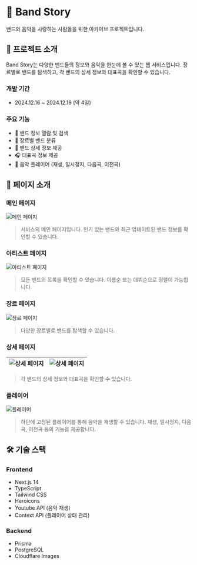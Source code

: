 # 🎸 Band Story

밴드와 음악을 사랑하는 사람들을 위한 아카이브 프로젝트입니다.

## 🚀 프로젝트 소개

Band Story는 다양한 밴드들의 정보와 음악을 한눈에 볼 수 있는 웹 서비스입니다. 장르별로 밴드를 탐색하고, 각 밴드의 상세 정보와 대표곡을 확인할 수 있습니다.

### 개발 기간

- 2024.12.16 ~ 2024.12.19 (약 4일)

### 주요 기능

- 🎵 밴드 정보 열람 및 검색
- 🎼 장르별 밴드 분류
- 📝 밴드 상세 정보 제공
- 🎧 대표곡 정보 제공
- 🎹 음악 플레이어 (재생, 일시정지, 다음곡, 이전곡)

## 📱 페이지 소개

### 메인 페이지

![메인 페이지](https://imagedelivery.net/CJyrB-EkqcsF2D6ApJzEBg/85ecf33b-7d89-4fe3-4192-4dd2db0ce900/public)

> 서비스의 메인 페이지입니다. 인기 있는 밴드와 최근 업데이트된 밴드 정보를 확인할 수 있습니다.

### 아티스트 페이지

![아티스트 페이지](https://imagedelivery.net/CJyrB-EkqcsF2D6ApJzEBg/7af3c1e5-fea4-4aa0-f70d-328cb12f6600/public)

> 모든 밴드의 목록을 확인할 수 있습니다. 이름순 또는 데뷔순으로 정렬이 가능합니다.

### 장르 페이지

![장르 페이지](https://imagedelivery.net/CJyrB-EkqcsF2D6ApJzEBg/fbc4492a-e07c-4071-a1be-3ae1bc061b00/public)

> 다양한 장르별로 밴드를 탐색할 수 있습니다.

### 상세 페이지

| ![상세 페이지](https://imagedelivery.net/CJyrB-EkqcsF2D6ApJzEBg/6f3e147b-95f6-46c1-7ae9-a29bb683d600/public) | ![상세 페이지](https://imagedelivery.net/CJyrB-EkqcsF2D6ApJzEBg/278a1e88-e671-4234-9de4-03b8fb97c500/public) |
| ------------------------------------------------------------------------------------------------------------ | ------------------------------------------------------------------------------------------------------------ |

> 각 밴드의 상세 정보와 대표곡을 확인할 수 있습니다.

### 플레이어

![플레이어](https://github.com/user-attachments/assets/0002433b-5dfa-43fa-a7f4-78102300c067)

> 하단에 고정된 플레이어를 통해 음악을 재생할 수 있습니다. 재생, 일시정지, 다음곡, 이전곡 등의 기능을 제공합니다.

## 🛠 기술 스택

### Frontend

- Next.js 14
- TypeScript
- Tailwind CSS
- Heroicons
- Youtube API (음악 재생)
- Context API (플레이어 상태 관리)

### Backend

- Prisma
- PostgreSQL
- Cloudflare Images
